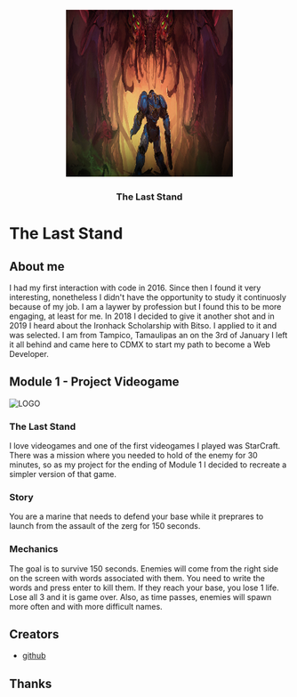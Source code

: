 <p align="center">
  <a>
    <img src="https://raw.githubusercontent.com/lslozano/LastStand/master/Images/Bg%20for%20slides.png" alt="Logo" width=300 height=300>
  </a>

  <h3 align="center">The Last Stand</h3>
  </p>
</p>


# The Last Stand

## About me

I had my first interaction with code in 2016. Since then I found it very interesting, nonetheless I didn't have the opportunity to study it continuosly because of my job. I am a laywer by profession but I found this to be more engaging, at least for me. In 2018 I decided to give it another shot and in 2019 I heard about the Ironhack Scholarship with Bitso. I applied to it and was selected. I am from Tampico, Tamaulipas an on the 3rd of January I left it all behind and came here to CDMX to start my path to become a Web Developer.

## Module 1 - Project Videogame

![LOGO][LOGO]

### The Last Stand

I love videogames and one of the first videogames I played was StarCraft. There was a mission where you needed to hold of the enemy for 30 minutes, so as my project for the ending of Module 1 I decided to recreate a simpler version of that game. 

### Story

You are a marine that needs to defend your base while it preprares to launch from the assault of the zerg for 150 seconds.

### Mechanics

The goal is to survive 150 seconds. Enemies will come from the right side on the screen with words associated with them. You need to write the words and press enter to kill them. If they reach your base, you lose 1 life. Lose all 3 and it is game over. Also, as time passes, enemies will spawn more often and with more difficult names.

## Creators

- [github](https://github.com/lslozano)

## Thanks

[LOGO]: https://raw.githubusercontent.com/lslozano/LastStand/master/Images/GameImage.png